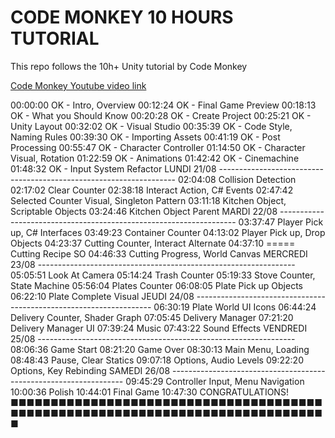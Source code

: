 # CODE MONKEY 10 HOURS TUTORIAL

This repo follows the 10h+ Unity tutorial by Code Monkey

[Code Monkey Youtube video link](https://www.youtube.com/watch?v=AmGSEH7QcDg)

00:00:00 OK - Intro, Overview
00:12:24 OK - Final Game Preview
00:18:13 OK - What you Should Know
00:20:28 OK - Create Project
00:25:21 OK - Unity Layout
00:32:02 OK - Visual Studio
00:35:39 OK - Code Style, Naming Rules
00:39:30 OK - Importing Assets
00:41:19 OK - Post Processing
00:55:47 OK - Character Controller
01:14:50 OK - Character Visual, Rotation
01:22:59 OK - Animations
01:42:42 OK - Cinemachine
01:48:32 OK - Input System Refactor
LUNDI 21/08 -------------------------------------------------------------------
02:04:08 Collision Detection
02:17:02 Clear Counter
02:38:18 Interact Action, C# Events
02:47:42 Selected Counter Visual, Singleton Pattern
03:11:18 Kitchen Object, Scriptable Objects
03:24:46 Kitchen Object Parent
MARDI 22/08 -------------------------------------------------------------------
03:37:47 Player Pick up, C# Interfaces
03:49:23 Container Counter
04:13:02 Player Pick up, Drop Objects
04:23:37 Cutting Counter, Interact Alternate
04:37:10 ===== Cutting Recipe SO
04:46:33 Cutting Progress, World Canvas
MERCREDI 23/08 ----------------------------------------------------------------
05:05:51 Look At Camera
05:14:24 Trash Counter
05:19:33 Stove Counter, State Machine
05:56:04 Plates Counter
06:08:05 Plate Pick up Objects
06:22:10 Plate Complete Visual
JEUDI 24/08 -------------------------------------------------------------------
06:30:19 Plate World UI Icons
06:44:24 Delivery Counter, Shader Graph
07:05:45 Delivery Manager
07:21:20 Delivery Manager UI
07:39:24 Music
07:43:22 Sound Effects
VENDREDI 25/08 ----------------------------------------------------------------
08:06:36 Game Start
08:21:20 Game Over
08:30:13 Main Menu, Loading
08:48:43 Pause, Clear Statics
09:07:18 Options, Audio Levels
09:22:20 Options, Key Rebinding
SAMEDI 26/08 ------------------------------------------------------------------
09:45:29 Controller Input, Menu Navigation
10:00:36 Polish
10:44:01 Final Game
10:47:30 CONGRATULATIONS!
■■■■■■■■■■■■■■■■■■■■■■■■■■■■■■■■■■■■■■■■■■■■■■■■■■■■■■■■■■■■■■■■■■■■■■■■■■■■■■■
